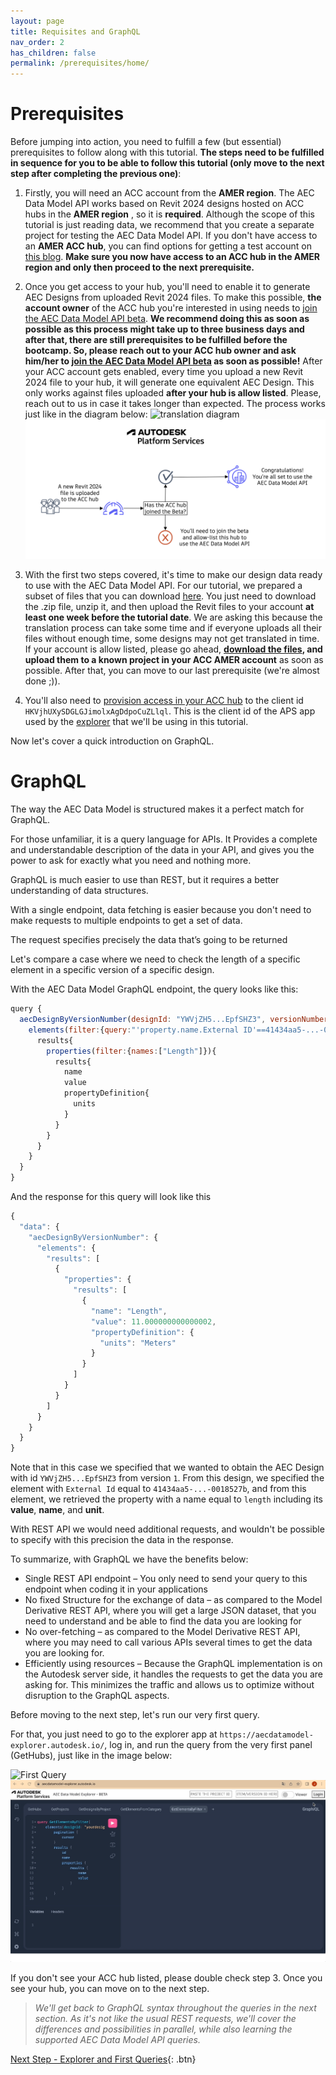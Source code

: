 ```yaml
---
layout: page
title: Requisites and GraphQL
nav_order: 2
has_children: false
permalink: /prerequisites/home/
---
```


# Prerequisites

Before jumping into action, you need to fulfill a few (but essential) prerequisites to follow along with this tutorial. **The steps need to be fulfilled in sequence for you to be able to follow this tutorial (only move to the next step after completing the previous one)**:

1. Firstly, you will need an ACC account from the **AMER region**. The AEC Data Model API works based on Revit 2024 designs hosted on ACC hubs in the **AMER region** , so it is **required**. Although the scope of this tutorial is just reading data, we recommend that you create a separate project for testing the AEC Data Model API. If you don't have access to an **AMER ACC hub**, you can find options for getting a test account on [this blog](https://fieldofviewblog.wordpress.com/2017/08/31/bim-360-acc-account-for-development/). **Make sure you now have access to an ACC hub in the AMER region and only then proceed to the next prerequisite.**

2. Once you get access to your hub, you'll need to enable it to generate AEC Designs from uploaded Revit 2024 files. To make this possible, **the account owner** of the ACC hub you're interested in using needs to [join the AEC Data Model API beta](https://feedback.autodesk.com/key/AECDataModelPublicBeta). **We recommend doing this as soon as possible as this process might take up to three business days and after that, there are still prerequisites to be fulfilled before the bootcamp. So, please reach out to your ACC hub owner and ask him/her to [join the AEC Data Model API beta](https://feedback.autodesk.com/key/AECDataModelPublicBeta) as soon as possible!** After your ACC account gets enabled, every time you upload a new Revit 2024 file to your hub, it will generate one equivalent AEC Design. This only works against files uploaded **after your hub is allow listed**. Please, reach out to us in case it takes longer than expected. The process works just like in the diagram below:
   ![translation diagram](../../assets/images/translationdiagram.png)
   ![translation diagram](../assets/images/translationdiagram.png)

3. With the first two steps covered, it's time to make our design data ready to use with the AEC Data Model API. For our tutorial, we prepared a subset of files that you can download [here](https://acc.autodesk.com/docs/share/projects/ddcecd34-68b7-41af-ad65-2ce571186c6c/files?shareId=f9b940e2-12b2-4617-9a87-630451008498). You just need to download the .zip file, unzip it, and then upload the Revit files to your account **at least one week before the tutorial date**. We are asking this because the translation process can take some time and if everyone uploads all their files without enough time, some designs may not get translated in time. If your account is allow listed, please go ahead, **[download the files](https://acc.autodesk.com/docs/share/projects/ddcecd34-68b7-41af-ad65-2ce571186c6c/files?shareId=f9b940e2-12b2-4617-9a87-630451008498), and upload them to a known project in your ACC AMER account** as soon as possible. After that, you can move to our last prerequisite (we're almost done ;)).

4. You'll also need to [provision access in your ACC hub](https://tutorials.autodesk.io/?check_logged_in=1#provision-access-in-other-products) to the client id `HKVjhUXySDGLGJimolxAgDdpoCuZLlql`. This is the client id of the APS app used by the [explorer](https://aecdatamodel-explorer.autodesk.io/) that we'll be using in this tutorial.

Now let's cover a quick introduction on GraphQL.

# GraphQL

The way the AEC Data Model is structured makes it a perfect match for GraphQL.

For those unfamiliar, it is a query language for APIs.
It Provides a complete and understandable description of the data in your API, and gives you the power to ask for exactly what you need and nothing more.

GraphQL is much easier to use than REST, but it requires a better understanding of data structures​.

With a single endpoint, data fetching is easier because you don't need to make requests to multiple endpoints to get a set of data.

The request specifies precisely the data that’s going to be returned

Let's compare a case where we need to check the length of a specific element in a specific version of a specific design.

With the AEC Data Model GraphQL endpoint, the query looks like this:

```js
query {
  aecDesignByVersionNumber(designId: "YWVjZH5...EpfSHZ3", versionNumber:1) {
    elements(filter:{query:"'property.name.External ID'==41434aa5-...-0018527b"}){
      results{
        properties(filter:{names:["Length"]}){
          results{
            name
            value
            propertyDefinition{
              units
            }
          }
        }
      }
    }
  }
}
```

And the response for this query will look like this

```js
{
  "data": {
    "aecDesignByVersionNumber": {
      "elements": {
        "results": [
          {
            "properties": {
              "results": [
                {
                  "name": "Length",
                  "value": 11.000000000000002,
                  "propertyDefinition": {
                    "units": "Meters"
                  }
                }
              ]
            }
          }
        ]
      }
    }
  }
}
```

Note that in this case we specified that we wanted to obtain the AEC Design with id `YWVjZH5...EpfSHZ3` from version `1`.
From this design, we specified the element with `External Id` equal to `41434aa5-...-0018527b`, and from this element, we retrieved the property with a name equal to `length` including its **value**, **name**, and **unit**.

With REST API we would need additional requests, and wouldn't be possible to specify with this precision the data in the response.

To summarize, with GraphQL we have the benefits below:

- Single REST API endpoint – You only need to send your query to this endpoint when coding it in your applications
- No fixed Structure for the exchange of data – as compared to the Model Derivative REST API, where you will get a large JSON dataset, that you need to understand and be able to find the data you are looking for
- No over-fetching – as compared to the Model Derivative REST API, where you may need to call various APIs several times to get the data you are looking for.
- Efficiently using resources – Because the GraphQL implementation is on the Autodesk server side, it handles the requests to get the data you are asking for. This minimizes the traffic and allows us to optimize without disruption to the GraphQL aspects.

Before moving to the next step, let's run our very first query.

For that, you just need to go to the explorer app at `https://aecdatamodel-explorer.autodesk.io/`, log in, and run the query from the very first panel (GetHubs), just like in the image below:

![First Query](../../assets/images/firstquery.gif)
![First Query](../assets/images/firstquery.gif)

If you don't see your ACC hub listed, please double check step 3.
Once you see your hub, you can move on to the next step.

> _We'll get back to GraphQL syntax throughout the queries in the next section. As it's not like the usual REST requests, we'll cover the differences and possibilities in parallel, while also learning the supported AEC Data Model API queries._

[Next Step - Explorer and First Queries](./explorer/home/){: .btn}
